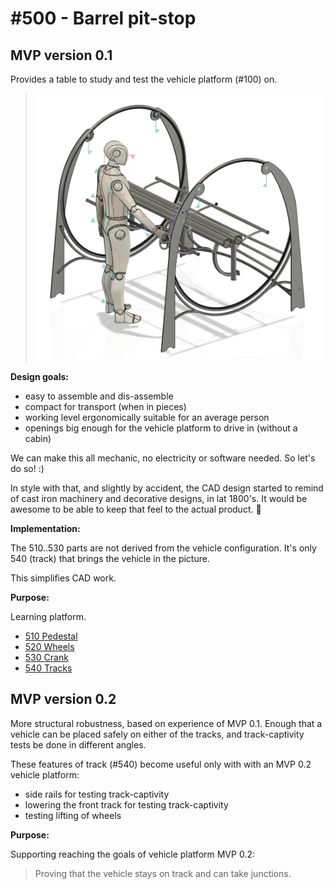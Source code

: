 # #500 - Barrel pit-stop


## MVP version 0.1

Provides a table to study and test the vehicle platform (#100) on.

>![](./images/500-barrel.png)

**Design goals:**

- easy to assemble and dis-assemble
- compact for transport (when in pieces)
- working level ergonomically suitable for an average person
- openings big enough for the vehicle platform to drive in (without a cabin)

We can make this all mechanic, no electricity or software needed. So let's do so! :)

In style with that, and slightly by accident, the CAD design started to remind of cast iron machinery and decorative designs, in lat 1800's. It would be awesome to be able to keep that feel to the actual product. 🎩


**Implementation:**

The 510..530 parts are not derived from the vehicle configuration. It's only 540 (track) that brings the vehicle in the picture.

This simplifies CAD work.


**Purpose:**

Learning platform.

- [510 Pedestal](./510-pedestal.md)
- [520 Wheels](./520-wheels.md)
- [530 Crank](./530-crank.md)
- [540 Tracks](./540-tracks.md)


## MVP version 0.2

More structural robustness, based on experience of MVP 0.1. Enough that a vehicle can be placed safely on either of the tracks, and track-captivity tests be done in different angles.

These features of track (#540) become useful only with with an MVP 0.2 vehicle platform:

- side rails for testing track-captivity
- lowering the front track for testing track-captivity
- testing lifting of wheels

**Purpose:**

Supporting reaching the goals of vehicle platform MVP 0.2:

>Proving that the vehicle stays on track and can take junctions.
